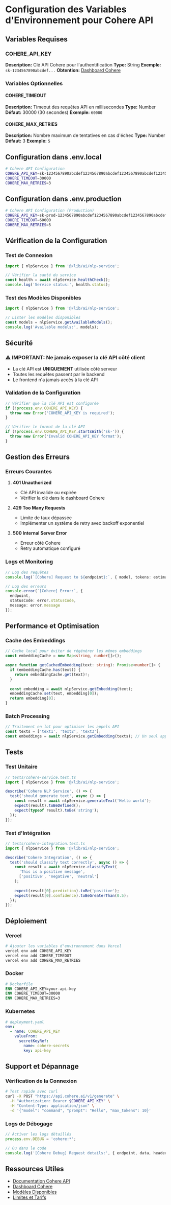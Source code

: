 # Configuration des Variables d'Environnement pour Cohere API

## Variables Requises

### COHERE_API_KEY
**Description:** Clé API Cohere pour l'authentification
**Type:** String
**Exemple:** `sk-1234567890abcdef...`
**Obtention:** [Dashboard Cohere](https://dashboard.cohere.ai/api-keys)

### Variables Optionnelles

#### COHERE_TIMEOUT
**Description:** Timeout des requêtes API en millisecondes
**Type:** Number
**Défaut:** 30000 (30 secondes)
**Exemple:** `60000`

#### COHERE_MAX_RETRIES
**Description:** Nombre maximum de tentatives en cas d'échec
**Type:** Number
**Défaut:** 3
**Exemple:** `5`

## Configuration dans .env.local

```bash
# Cohere API Configuration
COHERE_API_KEY=sk-1234567890abcdef1234567890abcdef1234567890abcdef1234567890abcdef
COHERE_TIMEOUT=30000
COHERE_MAX_RETRIES=3
```

## Configuration dans .env.production

```bash
# Cohere API Configuration (Production)
COHERE_API_KEY=sk-prod-1234567890abcdef1234567890abcdef1234567890abcdef1234567890abcdef
COHERE_TIMEOUT=60000
COHERE_MAX_RETRIES=5
```

## Vérification de la Configuration

### Test de Connexion
```typescript
import { nlpService } from '@/lib/ai/nlp-service';

// Vérifier la santé du service
const health = await nlpService.healthCheck();
console.log('Service status:', health.status);
```

### Test des Modèles Disponibles
```typescript
import { nlpService } from '@/lib/ai/nlp-service';

// Lister les modèles disponibles
const models = nlpService.getAvailableModels();
console.log('Available models:', models);
```

## Sécurité

### ⚠️ IMPORTANT: Ne jamais exposer la clé API côté client

- La clé API est **UNIQUEMENT** utilisée côté serveur
- Toutes les requêtes passent par le backend
- Le frontend n'a jamais accès à la clé API

### Validation de la Configuration

```typescript
// Vérifier que la clé API est configurée
if (!process.env.COHERE_API_KEY) {
  throw new Error('COHERE_API_KEY is required');
}

// Vérifier le format de la clé API
if (!process.env.COHERE_API_KEY.startsWith('sk-')) {
  throw new Error('Invalid COHERE_API_KEY format');
}
```

## Gestion des Erreurs

### Erreurs Courantes

1. **401 Unauthorized**
   - Clé API invalide ou expirée
   - Vérifier la clé dans le dashboard Cohere

2. **429 Too Many Requests**
   - Limite de taux dépassée
   - Implémenter un système de retry avec backoff exponentiel

3. **500 Internal Server Error**
   - Erreur côté Cohere
   - Retry automatique configuré

### Logs et Monitoring

```typescript
// Log des requêtes
console.log(`[Cohere] Request to ${endpoint}:`, { model, tokens: estimatedTokens });

// Log des erreurs
console.error(`[Cohere] Error:`, { 
  endpoint, 
  statusCode: error.statusCode, 
  message: error.message 
});
```

## Performance et Optimisation

### Cache des Embeddings
```typescript
// Cache local pour éviter de régénérer les mêmes embeddings
const embeddingCache = new Map<string, number[]>();

async function getCachedEmbedding(text: string): Promise<number[]> {
  if (embeddingCache.has(text)) {
    return embeddingCache.get(text)!;
  }
  
  const embedding = await nlpService.getEmbedding(text);
  embeddingCache.set(text, embedding[0]);
  return embedding[0];
}
```

### Batch Processing
```typescript
// Traitement en lot pour optimiser les appels API
const texts = ['text1', 'text2', 'text3'];
const embeddings = await nlpService.getEmbedding(texts); // Un seul appel API
```

## Tests

### Test Unitaire
```typescript
// tests/cohere-service.test.ts
import { nlpService } from '@/lib/ai/nlp-service';

describe('Cohere NLP Service', () => {
  test('should generate text', async () => {
    const result = await nlpService.generateText('Hello world');
    expect(result).toBeDefined();
    expect(typeof result).toBe('string');
  });
});
```

### Test d'Intégration
```typescript
// tests/cohere-integration.test.ts
import { nlpService } from '@/lib/ai/nlp-service';

describe('Cohere Integration', () => {
  test('should classify text correctly', async () => {
    const result = await nlpService.classifyText(
      'This is a positive message',
      ['positive', 'negative', 'neutral']
    );
    
    expect(result[0].prediction).toBe('positive');
    expect(result[0].confidence).toBeGreaterThan(0.5);
  });
});
```

## Déploiement

### Vercel
```bash
# Ajouter les variables d'environnement dans Vercel
vercel env add COHERE_API_KEY
vercel env add COHERE_TIMEOUT
vercel env add COHERE_MAX_RETRIES
```

### Docker
```dockerfile
# Dockerfile
ENV COHERE_API_KEY=your-api-key
ENV COHERE_TIMEOUT=30000
ENV COHERE_MAX_RETRIES=3
```

### Kubernetes
```yaml
# deployment.yaml
env:
  - name: COHERE_API_KEY
    valueFrom:
      secretKeyRef:
        name: cohere-secrets
        key: api-key
```

## Support et Dépannage

### Vérification de la Connexion
```bash
# Test rapide avec curl
curl -X POST "https://api.cohere.ai/v1/generate" \
  -H "Authorization: Bearer $COHERE_API_KEY" \
  -H "Content-Type: application/json" \
  -d '{"model": "command", "prompt": "Hello", "max_tokens": 10}'
```

### Logs de Débogage
```typescript
// Activer les logs détaillés
process.env.DEBUG = 'cohere:*';

// Ou dans le code
console.log('[Cohere Debug] Request details:', { endpoint, data, headers });
```

## Ressources Utiles

- [Documentation Cohere API](https://docs.cohere.ai/)
- [Dashboard Cohere](https://dashboard.cohere.ai/)
- [Modèles Disponibles](https://docs.cohere.ai/models)
- [Limites et Tarifs](https://cohere.ai/pricing)
